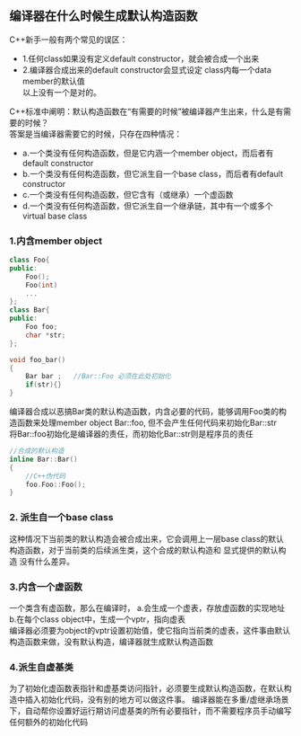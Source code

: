 ## 编译器在什么时候生成默认构造函数
C++新手一般有两个常见的误区：<br>
* 1.任何class如果没有定义default constructor，就会被合成一个出来<br>
* 2.编译器合成出来的default constructor会显式设定 class内每一个data member的默认值<br>
以上没有一个是对的。

C++标准中阐明：默认构造函数在“有需要的时候”被编译器产生出来，什么是有需要的时候？<br>
答案是当编译器需要它的时候，只存在四种情况：<br>
* a.一个类没有任何构造函数，但是它内涵一个member object，而后者有default constructor<br>
* b.一个类没有任何构造函数，但它派生自一个base class，而后者有default constructor<br>
* c.一个类没有任何构造函数，但它含有（或继承）一个虚函数<br>
* d.一个类没有任何构造函数，但它派生自一个继承链，其中有一个或多个virtual base class

### 1.内含member object

```cpp
class Foo{
public:
    Foo();
    Foo(int)
    ...
};
class Bar{
public:
    Foo foo;
    char *str;
};

void foo_bar()
{
    Bar bar ;   //Bar::Foo 必须在此处初始化
    if(str){}
}
```
编译器合成以恶搞Bar类的默认构造函数，内含必要的代码，能够调用Foo类的构造函数来处理member object Bar::foo,
但不会产生任何代码来初始化Bar::str<br>
将Bar::foo初始化是编译器的责任，而初始化Bar::str则是程序员的责任

```cpp
//合成的默认构造
inline Bar::Bar()
{
    //C++伪代码
    foo.Foo::Foo();   
}
```
### 2. 派生自一个base class

这种情况下当前类的默认构造会被合成出来，它会调用上一层base class的默认构造函数，对于当前类的后续派生类，这个合成的默认构造和 显式提供的默认构造 没有什么差异。


### 3.内含一个虚函数

一个类含有虚函数，那么在编译时，
a.会生成一个虚表，存放虚函数的实现地址<br>
b.在每个class object中，生成一个vptr，指向虚表<br>
编译器必须要为object的vptr设置初始值，使它指向当前类的虚表，这件事由默认构造函数来做，没有默认构造，编译器就生成默认构造函数


### 4.派生自虚基类

为了初始化虚函数表指针和虚基类访问指针，必须要生成默认构造函数，在默认构造中插入初始化代码，没有别的地方可以做这件事。
编译器能在多重/虚继承场景下，自动帮你设置好运行期访问虚基类的所有必要指针，而不需要程序员手动编写任何额外的初始化代码
